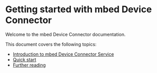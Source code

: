 Getting started with mbed Device Connector
==========================================

Welcome to the mbed Device Connector documentation.

This document covers the following topics:

- [Introduction to mbed Device Connector Service](Connector-intro.md)
- [Quick start](Quick-guide.md)
- [Further reading](Further-reading.md)

